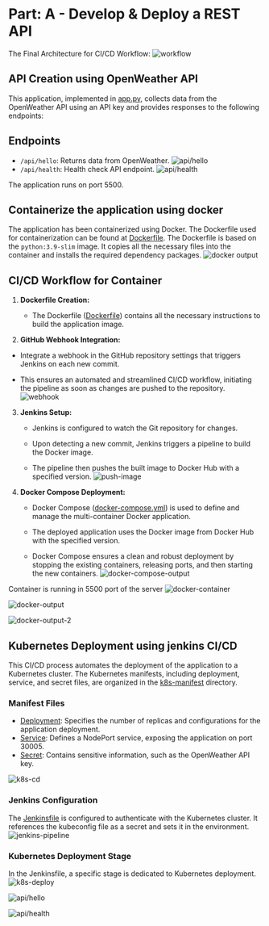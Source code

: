 
# Part: A - Develop & Deploy a REST API

 The Final Architecture for CI/CD Workflow: 
 ![workflow](https://github.com/Zunaied/Devops-task-v1/blob/main/images/ci-cd%20workflow%20diagram.png)

 
## API Creation using OpenWeather API
This application, implemented in [app.py](./app.py), collects data from the OpenWeather API using an API key and provides responses to the following endpoints:
 
## Endpoints
   - `/api/hello`: Returns data from OpenWeather.
   ![api/hello](https://github.com/Zunaied/Devops-task-v1/blob/main/images/Screenshot%202024-01-21%20171510.png)
   - `/api/health`: Health check API endpoint.
   ![api/health](https://github.com/Zunaied/Devops-task-v1/blob/main/images/api%20health.png)

The application runs on port 5500.

## Containerize the application using docker
The application has been containerized using Docker. The Dockerfile used for containerization can be found at [Dockerfile](./Dockerfile). The Dockerfile is based on the `python:3.9-slim` image. It copies all the necessary files into the container and installs the required dependency packages.
![docker output](https://github.com/Zunaied/Devops-task-v1/blob/main/images/docker%20output.png)


## CI/CD Workflow for Container

1. **Dockerfile Creation:**

   - The Dockerfile ([Dockerfile](./Dockerfile)) contains all the necessary instructions to build the application image.
2.  **GitHub Webhook Integration:**

   - Integrate a webhook in the GitHub repository settings that triggers Jenkins on each new commit.

   - This ensures an automated and streamlined CI/CD workflow, initiating the pipeline as soon as changes are pushed to the repository.
   ![webhook](https://github.com/Zunaied/Devops-task-v1/blob/main/images/github%20webhook.png)

3. **Jenkins Setup:**

   - Jenkins is configured to watch the Git repository for changes.

   - Upon detecting a new commit, Jenkins triggers a pipeline to build the Docker image.

   - The pipeline then pushes the built image to Docker Hub with a specified version.
![push-image](https://github.com/Zunaied/Devops-task-v1/blob/main/images/pushing%20image%20to%20docker%20hub.png)


4. **Docker Compose Deployment:**

   - Docker Compose ([docker-compose.yml](./docker-compose.yml)) is used to define and manage the multi-container Docker application.

   - The deployed application uses the Docker image from Docker Hub with the specified version.

   - Docker Compose ensures a clean and robust deployment by stopping the existing containers, releasing ports, and then starting the new containers.
![docker-compose-output](https://github.com/Zunaied/Devops-task-v1/blob/main/images/deploy%20w%20dc.png)

Container is running in 5500 port of the server
![docker-container](https://github.com/Zunaied/Devops-task-v1/blob/main/images/container%20creation.png)

![docker-output](https://github.com/Zunaied/Devops-task-v1/blob/main/images/container%20output.png)

![docker-output-2](https://github.com/Zunaied/Devops-task-v1/blob/main/images/container%20output-2.png)


## Kubernetes Deployment using jenkins CI/CD

This CI/CD process automates the deployment of the application to a Kubernetes cluster. The Kubernetes manifests, including deployment, service, and secret files, are organized in the [k8s-manifest](./k8s-manifest) directory.
### Manifest Files

- [Deployment](./k8s-manifest/deployment): Specifies the number of replicas and configurations for the application deployment.
- [Service](./k8s-manifest/service): Defines a NodePort service, exposing the application on port 30005.
- [Secret](./k8s-manifest/secret): Contains sensitive information, such as the OpenWeather API key.

![k8s-cd](https://github.com/Zunaied/Devops-task-v1/blob/main/images/k8s-cd.png)



### Jenkins Configuration

The [Jenkinsfile](./Jenkinsfile) is configured to authenticate with the Kubernetes cluster. It references the kubeconfig file as a secret and sets it in the environment.
![jenkins-pipeline](https://github.com/Zunaied/Devops-task-v1/blob/main/images/overall%20output.png)

### Kubernetes Deployment Stage

In the Jenkinsfile, a specific stage is dedicated to Kubernetes deployment.
![k8s-deploy](https://github.com/Zunaied/Devops-task-v1/blob/main/images/k8s-deploy.png)

 ![api/hello](https://github.com/Zunaied/Devops-task-v1/blob/main/images/Screenshot%202024-01-21%20171510.png)

![api/health](https://github.com/Zunaied/Devops-task-v1/blob/main/images/api%20health.png)


